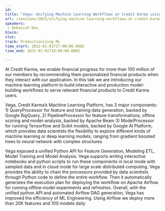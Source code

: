 ```yaml
---
id: 
title: "Vega: Unifying Machine Learning Workflows at Credit Karma using Apache Airflow"
url: /sessions/2022/unifying-machine-learning-workflows-at-credit-karma
speakers:
 - Debasish Das
block: 
slot: 
track: Productionizing ML
time_start: 2022-01-01T17:00:00.000Z
time_end: 2022-01-01T18:00:00.000Z

---
```


At Credit Karma, we enable financial progress for more than 100 million of our members by recommending them personalized financial products when they interact with our application. In this talk we are introducing our machine learning platform to build interactive and production model-building workflows to serve relevant financial products to Credit Karma users.
 
Vega, Credit Karma’s Machine Learning Platform, has 3 major components: 1) QueryProcessor for feature and training data generation, backed by Google BigQuery, 2) PipelineProcessor for feature transformations, offline scoring and model-analysis, backed by Apache Beam 3) ModelProcessor for running Tensorflow and Scikit models, backed by Google AI Platform, which provides data scientists the flexibility to explore different kinds of machine learning or deep learning models, ranging from gradient boosted trees to neural network with complex structures  
 
Vega exposed a unified Python API for Feature Generation, Modeling ETL, Model Training and Model Analysis. Vega supports writing interactive notebooks and python scripts to run these components in local mode with sampled data and in cloud mode for large scale distributed computing. Vega provides the ability to chain the processors provided by data scientists through Python code to define the entire workflow. Then it automatically generates the execution plan for deploying the workflow on Apache Airflow for running offline model experiments and refreshes. Overall, with the unified python API and automated Airflow DAG generation, Vega has improved the efficiency of ML Engineering. Using Airflow we deploy more than 20K features and 100 models daily